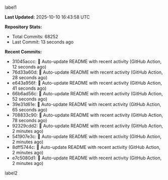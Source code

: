 
label1 
<!-- ACTIVITY_START -->
**Last Updated:** 2025-10-10 16:43:58 UTC

**Repository Stats:**
- Total Commits: 68252
- Last Commit: 13 seconds ago

**Recent Commits:**
- 31045accc: 🤖 Auto-update README with recent activity (GitHub Action, 12 seconds ago)
- 76d33a60d: 🤖 Auto-update README with recent activity (GitHub Action, 28 seconds ago)
- e643a956f: 🤖 Auto-update README with recent activity (GitHub Action, 41 seconds ago)
- 66b6ad56c: 🤖 Auto-update README with recent activity (GitHub Action, 52 seconds ago)
- 39e31d61e: 🤖 Auto-update README with recent activity (GitHub Action, 65 seconds ago)
- 708833c90: 🤖 Auto-update README with recent activity (GitHub Action, 78 seconds ago)
- 92329cdd2: 🤖 Auto-update README with recent activity (GitHub Action, 2 minutes ago)
- 541907e3c: 🤖 Auto-update README with recent activity (GitHub Action, 2 minutes ago)
- 8dff5744c: 🤖 Auto-update README with recent activity (GitHub Action, 2 minutes ago)
- e7c5080d1: 🤖 Auto-update README with recent activity (GitHub Action, 2 minutes ago)
<!-- ACTIVITY_END -->

label2
